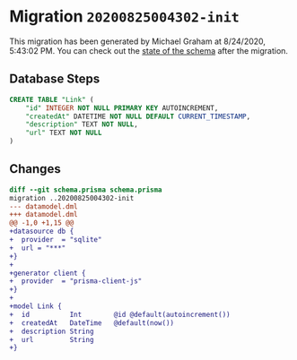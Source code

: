 # Migration `20200825004302-init`

This migration has been generated by Michael Graham at 8/24/2020, 5:43:02 PM.
You can check out the [state of the schema](./schema.prisma) after the migration.

## Database Steps

```sql
CREATE TABLE "Link" (
    "id" INTEGER NOT NULL PRIMARY KEY AUTOINCREMENT,
    "createdAt" DATETIME NOT NULL DEFAULT CURRENT_TIMESTAMP,
    "description" TEXT NOT NULL,
    "url" TEXT NOT NULL
)
```

## Changes

```diff
diff --git schema.prisma schema.prisma
migration ..20200825004302-init
--- datamodel.dml
+++ datamodel.dml
@@ -1,0 +1,15 @@
+datasource db {
+  provider  = "sqlite"
+  url = "***"
+}
+
+generator client {
+  provider  = "prisma-client-js"
+}
+
+model Link {
+  id          Int        @id @default(autoincrement())
+  createdAt   DateTime   @default(now())
+  description String
+  url         String
+}
```



